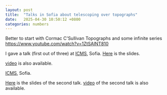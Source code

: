 ```yaml
---
layout: post
title:  "Talks in Sofia about telescoping over topographs"
date:   2025-04-30 10:50:12 +0800
categories: numbers
---
```

Better to start with Cormac C'Sullivan Topographs and some infinite series 
https://www.youtube.com/watch?v=1ZtSAlNT810

I gave a talk (first out of three) at [ICMS](https://icms.bg/event/three-lectures-on-binary-quadratic-forms-and-conways-topographs-by-nikita-kalinin-part-one/), Sofia.
[Here](/assets/numbers/telescopic_presentation1.pdf) is the slides.

[video](https://youtu.be/z7Pz33JyCuA) is also available.


[ICMS](https://icms.bg/event/three-lectures-on-binary-quadratic-forms-and-conways-topographs-by-nikita-kalinin-part-two/), Sofia.

[Here](/assets/numbers/telescopic_presentation2.pdf) is the slides of the second talk.
[video](https://youtu.be/OtvKQpH6yl8) of the second talk is also available.
